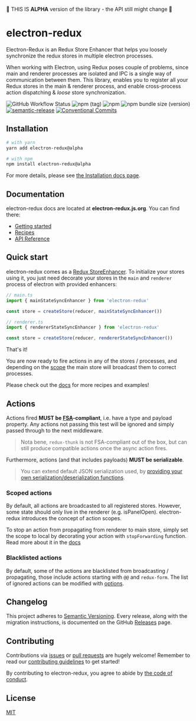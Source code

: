 🚧 THIS IS **ALPHA** version of the library - the API still might change 🚧

# electron-redux

Electron-Redux is an Redux Store Enhancer that helps you loosely synchronize the redux stores in multiple electron processes.

When working with Electron, using Redux poses couple of problems, since main and renderer processes are isolated and IPC is a single way of communication between them. This library, enables you to register all your Redux stores in the main & renderer process, and enable cross-process action dispatching & _loose_ store synchronization.

![GitHub Workflow Status](https://img.shields.io/github/workflow/status/klarna/electron-redux/Release)
![npm (tag)](https://img.shields.io/npm/v/electron-redux/alpha)
![npm](https://img.shields.io/npm/dm/electron-redux)
![npm bundle size (version)](https://img.shields.io/bundlephobia/minzip/electron-redux/alpha)
[![semantic-release](https://img.shields.io/badge/%20%20%F0%9F%93%A6%F0%9F%9A%80-semantic--release-e10079.svg)](https://github.com/semantic-release/semantic-release)
[![Conventional Commits](https://img.shields.io/badge/Conventional%20Commits-1.0.0-yellow.svg)](https://conventionalcommits.org)

## Installation

```sh
# with yarn
yarn add electron-redux@alpha

# with npm
npm install electron-redux@alpha
```

For more details, please see [the Installation docs page](#todo).

## Documentation

electron-redux docs are located at **electron-redux.js.org**. You can find there:

-   [Getting started](#todo)
-   [Recipes](#todo)
-   [API Reference](#todo)

## Quick start

electron-redux comes as a [Redux StoreEnhancer](https://redux.js.org/understanding/thinking-in-redux/glossary#store-enhancer). To initialize your stores using it, you just need decorate your stores in the `main` and `renderer` process of electron with provided enhancers:

```ts
// main.ts
import { mainStateSyncEnhancer } from 'electron-redux'

const store = createStore(reducer, mainStateSyncEnhancer())
```

```ts
// renderer.ts
import { rendererStateSyncEnhancer } from 'electron-redux'

const store = createStore(reducer, rendererStateSyncEnhancer())
```

That's it!

You are now ready to fire actions in any of the stores / processes, and depending on the [scope](#scoped-actions) the main store will broadcast them to correct processes.

Please check out the [docs](#todo) for more recipes and examples!

## Actions

Actions fired **MUST be [FSA](https://github.com/acdlite/flux-standard-action#example)-compliant**, i.e. have a type and payload property. Any actions not passing this test will be ignored and simply passed through to the next middleware.

> Nota bene, `redux-thunk` is not FSA-compliant out of the box, but can still produce compatible actions once the async action fires.

Furthermore, actions (and that includes payloads) **MUST be serializable**.

> You can extend default JSON serialization used, by [providing your own serialization/deserialization functions](#todo).

### Scoped actions

By default, all actions are broadcasted to all registered stores. However, some state should only live in the renderer (e.g. isPanelOpen). electron-redux introduces the concept of action scopes.

To stop an action from propagating from renderer to main store, simply set the scope to local by decorating your action with `stopForwarding` function. Read more about it in the [docs](#todo)

### Blacklisted actions

By default, some of the actions are blacklisted from broadcasting / propagating, those include actions starting with `@@` and `redux-form`. The list of ignored actions can be modified with [options](#todo).

## Changelog

This project adheres to [Semantic Versioning](http://semver.org/).
Every release, along with the migration instructions, is documented on the GitHub [Releases](https://github.com/klarna/electron-redux/releases) page.

## Contributing

Contributions via [issues](https://github.com/klarna/electron-redux/issues/new) or [pull requests](https://github.com/klarna/electron-redux/compare) are hugely welcome! Remember to read our [contributing guidelines](.github/CONTRIBUTING.md) to get started!

By contributing to electron-redux, you agree to abide by [the code of conduct](.github/CODE_OF_CONDUCT.md).

## License

[MIT](LICENSE.md)
